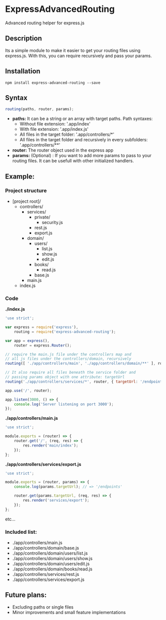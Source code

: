 # ExpressAdvancedRouting
Advanced routing helper for express.js

## Description

Its a simple module to make it easier to get your routing files using express.js. With this, you can require recursively and pass your params.

## Installation

```
npm install express-advanced-routing --save
```

## Syntax

```javascript
routing(paths, router, params);
```

* **paths:** It can be a string or an array with target paths. Path syntaxes:
	* Without file extension: '.app/index'
	* With file extension: '.app/index.js'
	* All files in the target folder: '.app/controllers/*'
	* All files in the target folder and recursively in every subfolders: '.app/controllers/**'
* **router:** The router object used in the express app
* **params:** (Optional) : If you want to add more params to pass to your routing files. It can be usefull with other initialized handlers.

## Example:

### Project structure

- [project root]/
	- controllers/
		- services/
			- private/
				- security.js
			- rest.js
			- export.js
		- domain/
			- users/
				- list.js
				- show.js
				- edit.js
			- books/
				- read.js
			- base.js
		- main.js
	- index.js



### Code

**./index.js**

```javascript
'use strict';

var express = require('express'),
	routing = require('express-advanced-routing');

var app = express(),
	router = express.Router();

// require the main.js file under the controllers map and
// all js files under the controllers/domain, recursively
routing([ './app/controllers/main', './app/controllers/domain/**' ], router);

// It also require all files beneath the service folder and
// passing params object with one attribute: targetUrl
routing('./app/controllers/services/*', router, { targetUrl: '/endpoints'});

app.use('/', router);

app.listen(3000, () => {
	console.log('Server listening on port 3000');
});
```

**./app/controllers/main.js**

```javascript
'use strict';

module.exports = (router) => {
	router.get('/', (req, res) => {
		res.render('main/index');
	});
};
```

**./app/controllers/services/export.js**

```javascript
'use strict';

module.exports = (router, params) => {
	console.log(params.targetUrl); // => '/endpoints'

	router.get(params.targetUrl, (req, res) => {
		res.render('services/export');
	});
};
```
etc...

### Included list:

- ./app/controllers/main.js
- ./app/controllers/domain/base.js
- ./app/controllers/domain/users/list.js
- ./app/controllers/domain/users/show.js
- ./app/controllers/domain/users/edit.js
- ./app/controllers/domain/books/read.js
- ./app/controllers/services/rest.js
- ./app/controllers/services/export.js

## Future plans:

- Excluding paths or single files
- Minor improvements and small feature implementations
